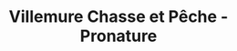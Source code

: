 ---
title: "Villemure Chasse et Pêche - Pronature"
url: /shawinigan/villemure-chasse-et-peche-pronature/
shop: Jagd
---